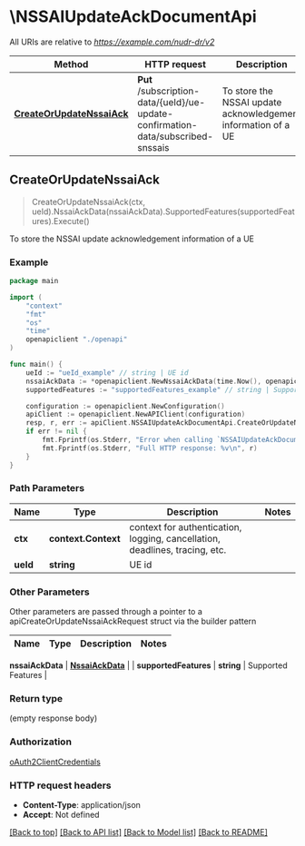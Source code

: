 # \NSSAIUpdateAckDocumentApi

All URIs are relative to *https://example.com/nudr-dr/v2*

Method | HTTP request | Description
------------- | ------------- | -------------
[**CreateOrUpdateNssaiAck**](NSSAIUpdateAckDocumentApi.md#CreateOrUpdateNssaiAck) | **Put** /subscription-data/{ueId}/ue-update-confirmation-data/subscribed-snssais | To store the NSSAI update acknowledgement information of a UE



## CreateOrUpdateNssaiAck

> CreateOrUpdateNssaiAck(ctx, ueId).NssaiAckData(nssaiAckData).SupportedFeatures(supportedFeatures).Execute()

To store the NSSAI update acknowledgement information of a UE

### Example

```go
package main

import (
    "context"
    "fmt"
    "os"
    "time"
    openapiclient "./openapi"
)

func main() {
    ueId := "ueId_example" // string | UE id
    nssaiAckData := *openapiclient.NewNssaiAckData(time.Now(), openapiclient.UeUpdateStatus("NOT_SENT")) // NssaiAckData | 
    supportedFeatures := "supportedFeatures_example" // string | Supported Features (optional)

    configuration := openapiclient.NewConfiguration()
    apiClient := openapiclient.NewAPIClient(configuration)
    resp, r, err := apiClient.NSSAIUpdateAckDocumentApi.CreateOrUpdateNssaiAck(context.Background(), ueId).NssaiAckData(nssaiAckData).SupportedFeatures(supportedFeatures).Execute()
    if err != nil {
        fmt.Fprintf(os.Stderr, "Error when calling `NSSAIUpdateAckDocumentApi.CreateOrUpdateNssaiAck``: %v\n", err)
        fmt.Fprintf(os.Stderr, "Full HTTP response: %v\n", r)
    }
}
```

### Path Parameters


Name | Type | Description  | Notes
------------- | ------------- | ------------- | -------------
**ctx** | **context.Context** | context for authentication, logging, cancellation, deadlines, tracing, etc.
**ueId** | **string** | UE id | 

### Other Parameters

Other parameters are passed through a pointer to a apiCreateOrUpdateNssaiAckRequest struct via the builder pattern


Name | Type | Description  | Notes
------------- | ------------- | ------------- | -------------

 **nssaiAckData** | [**NssaiAckData**](NssaiAckData.md) |  | 
 **supportedFeatures** | **string** | Supported Features | 

### Return type

 (empty response body)

### Authorization

[oAuth2ClientCredentials](../README.md#oAuth2ClientCredentials)

### HTTP request headers

- **Content-Type**: application/json
- **Accept**: Not defined

[[Back to top]](#) [[Back to API list]](../README.md#documentation-for-api-endpoints)
[[Back to Model list]](../README.md#documentation-for-models)
[[Back to README]](../README.md)

